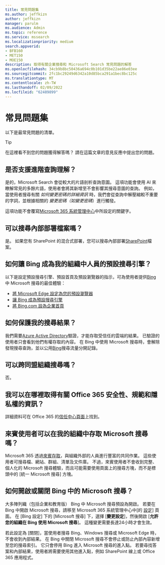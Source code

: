 ```yaml
---
title: 常見問題集
ms.author: jeffkizn
author: jeffkizn
manager: parulm
ms.audience: Admin
ms.topic: reference
ms.service: mssearch
ms.localizationpriority: medium
search.appverid:
- BFB160
- MET150
- MOE150
description: 取得有關企業搜尋和 Microsoft Search 常見問題的解答
ms.openlocfilehash: 34cb9b8bc50436a694c0b101d35be22ae86e03ee
ms.sourcegitcommit: 2fc1bc29249d6342a10d85bca291a1bec8bc125c
ms.translationtype: MT
ms.contentlocale: zh-TW
ms.lasthandoff: 02/09/2022
ms.locfileid: "62489899"
---
```

<!-- markdownlint-disable no-trailing-punctuation -->
# <a name="frequently-asked-questions"></a>常見問題集

以下是最常見問題的清單。

> [!TIP]
> 在這裡看不到您的問題獲得解答嗎？ 請在這篇文章的意見反應中提出您的問題。

## <a name="is-advanced-query-understanding-supported"></a>是否支援進階查詢理解？

是的，Microsoft Search 會從較大的片語剖析查詢意圖。 這項功能會使用 AI 來瞭解常見的多餘片語，使用者會將其新增至不會影響其搜尋意圖的查詢。 例如，當使用者搜尋有關 *如何變更密碼的詳細資訊* 時，我們會從查詢中解壓縮較不重要的字詞，並根據相關的 *變更密碼（如變更密碼*）進行觸發。
  
這項功能不會覆寫[Microsoft 365 系統管理中心](https://admin.microsoft.com)中所設定的關鍵字。
  
## <a name="can-you-search-for-files-on-premises"></a>可以搜尋內部部署檔案嗎？

是。 如果您有 SharePoint 的混合式部署，您可以搜尋內部部署[SharePoint](http://sharepoint.com/)檔案。
  
## <a name="how-do-i-make-bing-the-default-search-engine-for-people-in-my-org"></a>如何讓 Bing 成為我的組織中人員的預設搜尋引擎？

以下是設定預設搜尋引擎、預設首頁及預設瀏覽器的指示，可為使用者提供[Bing](https://Bing.com)中 Microsoft 搜尋的最佳體驗：

- [將 Microsoft Edge 設定為您的預設瀏覽器](/deployedge/edge-default-browser)
- [讓 Bing 成為預設搜尋引擎](set-default-search-engine.md)
- [將 Bing.com 設為企業首頁](set-default-homepage.md)

## <a name="how-are-my-search-results-protected"></a>如何保護我的搜尋結果？

我們需要[Azure Active Directory](/azure/active-directory/)驗證，才能存取受信任的雲端的結果。 已驗證的使用者只會看到他們有權存取的內容。 在 Bing 中使用 Microsoft 搜尋時，會解除發現搜尋查詢，並以公用[Bing](https://Bing.com)搜尋流量分開記錄。

## <a name="can-i-search-across-federated-organizations"></a>可以跨同盟組織搜尋嗎？

否。

## <a name="where-can-i-get-info-about-office-365-security-compliance-and-privacy"></a>我可以在哪裡取得有關 Office 365 安全性、規範和隱私權的資訊？

詳細資料可在 Office 365 的[信任中心頁面](https://www.microsoft.com/TrustCenter/CloudServices/office365/default.aspx)上找到。

## <a name="can-guest-users-access-microsoft-search-in-my-organization"></a>來賓使用者可以在我的組織中存取 Microsoft 搜尋嗎？

Microsoft 365 透過[來賓存取](/microsoft-365/solutions/collaborate-with-people-outside-your-organization)，與組織外部的人員進行豐富的共同作業。 這些使用者可搜尋檔、網站、群組、清單及文件庫。 不過，來賓使用者不會收到完整、個人化的 Microsoft 搜尋體驗，而且可能需要使用頁面上的搜尋方塊，而不是標頭中的 [統一 Microsoft 搜尋] 方塊。

## <a name="how-do-i-turn-microsoft-search-in-bing-on-or-off"></a>如何開啟或關閉 Bing 中的 Microsoft 搜尋？

大多陣列織（包括企業和教育版） Bing 中 Microsoft 搜尋預設為開啟。 若要在 Bing 中開啟 Microsoft 搜尋，請移至 Microsoft 365 系統管理中心中[的 [設定](https://admin.microsoft.com/Adminportal/Home#/MicrosoftSearch/configurations)] 頁面。 在 [Bing 設定] 下的 [Microsoft 搜尋] 下，選擇 [**變更設定**]，然後開啟 [**允許您的組織在 Bing 使用 Microsoft 搜尋**]。 這種變更需要長達24小時才會生效。

若此設定為 [關閉]，當使用者搜尋 Bing、Windows 搜尋或 Microsoft Edge 時，不會收到內部結果。 在 Bing 中關閉 Microsoft 搜尋不會停止或防止內部內容新增至您的搜尋索引。 它只會停用 Bing 進入 Microsoft 搜尋的進入點。 若要尋找答案和內部結果，使用者將需要使用其他進入點，例如 SharePoint 線上或 Office 365 應用程式。
